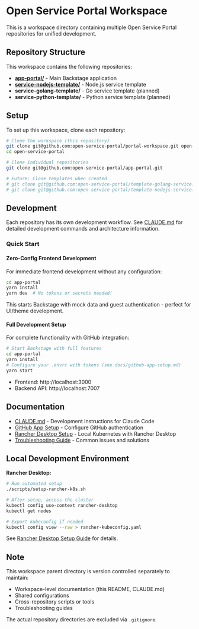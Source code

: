 # Open Service Portal Workspace

This is a workspace directory containing multiple Open Service Portal repositories for unified development.

## Repository Structure

This workspace contains the following repositories:

- **[app-portal/](https://github.com/open-service-portal/app-portal)** - Main Backstage application
- **[service-nodejs-template/](https://github.com/open-service-portal/service-nodejs-template)** - Node.js service template
- **service-golang-template/** - Go service template (planned)
- **service-python-template/** - Python service template (planned)

## Setup

To set up this workspace, clone each repository:

```bash
# Clone the workspace (this repository)
git clone git@github.com:open-service-portal/portal-workspace.git open-service-portal
cd open-service-portal

# Clone individual repositories
git clone git@github.com:open-service-portal/app-portal.git

# Future: Clone templates when created
# git clone git@github.com:open-service-portal/template-golang-service.git
# git clone git@github.com:open-service-portal/template-nodejs-service.git
```

## Development

Each repository has its own development workflow. See [CLAUDE.md](./CLAUDE.md) for detailed development commands and architecture information.

### Quick Start

#### Zero-Config Frontend Development

For immediate frontend development without any configuration:

```bash
cd app-portal
yarn install
yarn dev  # No tokens or secrets needed!
```

This starts Backstage with mock data and guest authentication - perfect for UI/theme development.

#### Full Development Setup

For complete functionality with GitHub integration:

```bash
# Start Backstage with full features
cd app-portal
yarn install
# Configure your .envrc with tokens (see docs/github-app-setup.md)
yarn start
```

- Frontend: http://localhost:3000
- Backend API: http://localhost:7007

## Documentation

- [CLAUDE.md](./CLAUDE.md) - Development instructions for Claude Code
- [GitHub App Setup](./docs/github-app-setup.md) - Configure GitHub authentication
- [Rancher Desktop Setup](./docs/rancher-desktop-setup.md) - Local Kubernetes with Rancher Desktop
- [Troubleshooting Guide](./docs/troubleshooting/) - Common issues and solutions

## Local Development Environment

**Rancher Desktop:**
```bash
# Run automated setup
./scripts/setup-rancher-k8s.sh

# After setup, access the cluster
kubectl config use-context rancher-desktop
kubectl get nodes

# Export kubeconfig if needed
kubectl config view --raw > rancher-kubeconfig.yaml
```
See [Rancher Desktop Setup Guide](./docs/rancher-desktop-setup.md) for details.

## Note

This workspace parent directory is version controlled separately to maintain:
- Workspace-level documentation (this README, CLAUDE.md)
- Shared configurations
- Cross-repository scripts or tools
- Troubleshooting guides

The actual repository directories are excluded via `.gitignore`.